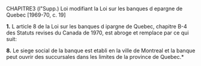 CHAPITRE3 (l"Supp.)
Loi modifiant la Loi sur les banques
d epargne de Quebec
[1969-70, c. 19]

**1.** L article 8 de la Loi sur les banques
d ipargne de Quebec, chapitre B-4 des
Statuts revises du Canada de 1970, est
abroge et remplace par ce qui suit:

**8.** Le siege social de la banque est
etabli en la ville de Montreal et la
banque peut ouvrir des succursales dans
les limites de la province de Quebec.*
